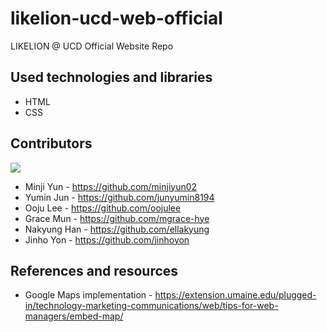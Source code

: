 # likelion-ucd-web-official
LIKELION @ UCD Official Website Repo

## Used technologies and libraries
* HTML
* CSS

## Contributors

<a href="https://github.com/minjiyun02/likelion-ucd-web-official/graphs/contributors">
  <img src="https://contrib.rocks/image?repo=minjiyun02/likelion-ucd-web-official"/>
</a>

* Minji Yun - https://github.com/minjiyun02
* Yumin Jun - https://github.com/junyumin8194
* Ooju Lee - https://github.com/oojulee
* Grace Mun - https://github.com/mgrace-hye
* Nakyung Han - https://github.com/ellakyung
* Jinho Yon - https://github.com/jinhoyon


## References and resources 
* Google Maps implementation - https://extension.umaine.edu/plugged-in/technology-marketing-communications/web/tips-for-web-managers/embed-map/
